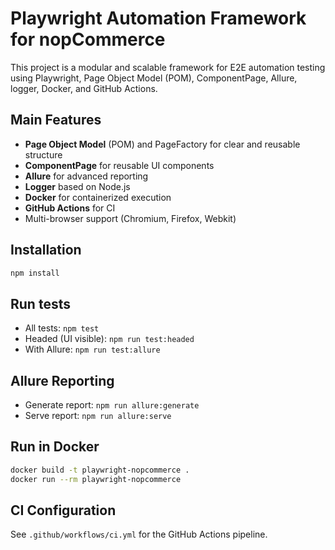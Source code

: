 # Playwright Automation Framework for nopCommerce

This project is a modular and scalable framework for E2E automation testing using Playwright, Page Object Model (POM), ComponentPage, Allure, logger, Docker, and GitHub Actions.

## Main Features
- **Page Object Model** (POM) and PageFactory for clear and reusable structure
- **ComponentPage** for reusable UI components
- **Allure** for advanced reporting
- **Logger** based on Node.js
- **Docker** for containerized execution
- **GitHub Actions** for CI
- Multi-browser support (Chromium, Firefox, Webkit)

## Installation
```bash
npm install
```

## Run tests
- All tests: `npm test`
- Headed (UI visible): `npm run test:headed`
- With Allure: `npm run test:allure`

## Allure Reporting
- Generate report: `npm run allure:generate`
- Serve report: `npm run allure:serve`

## Run in Docker
```bash
docker build -t playwright-nopcommerce .
docker run --rm playwright-nopcommerce
```

## CI Configuration
See `.github/workflows/ci.yml` for the GitHub Actions pipeline.

